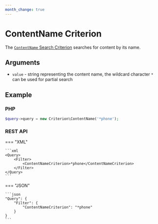 ```yaml
---
month_change: true
---
```


# ContentName Criterion

The [`ContentName` Search Criterion](https://github.com/ibexa/core/blob/main/src/contracts/Repository/Values/Content/Query/Criterion/ContentName.php)
searches for content by its name.

## Arguments

- `value` - string representing the content name, the wildcard character `*` can be used for partial search

## Example

### PHP

``` php
$query->query = new Criterion\ContentName('*phone');
```

### REST API

=== "XML"

    ```xml
    <Query>
        <Filter>
            <ContentNameCriterion>*phone</ContentNameCriterion>
        </Filter>
    </Query>
    ```

=== "JSON"

    ```json
    "Query": {
        "Filter": {
            "ContentNameCriterion": "*phone"
        }
    }
    ```